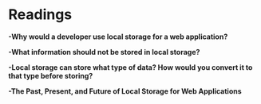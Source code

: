 # Readings

**-Why would a developer use local storage for a web application?**

**-What information should not be stored in local storage?**

**-Local storage can store what type of data? How would you convert it to that type before storing?**

**-The Past, Present, and Future of Local Storage for Web Applications**


